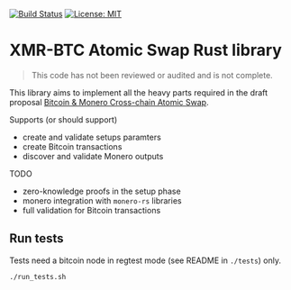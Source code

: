 [![Build Status](https://travis-ci.org/h4sh3d/monero-swap-lib.svg?branch=master)](https://travis-ci.org/h4sh3d/monero-swap-lib) [![License: MIT](https://img.shields.io/badge/License-MIT-yellow.svg)](https://opensource.org/licenses/MIT)

# XMR-BTC Atomic Swap Rust library

> This code has not been reviewed or audited and is not complete.

This library aims to implement all the heavy parts required in the draft proposal [Bitcoin & Monero Cross-chain Atomic Swap](https://github.com/h4sh3d/xmr-btc-atomic-swap).

Supports (or should support)

* create and validate setups paramters
* create Bitcoin transactions
* discover and validate Monero outputs

TODO

* zero-knowledge proofs in the setup phase
* monero integration with `monero-rs` libraries
* full validation for Bitcoin transactions

## Run tests

Tests need a bitcoin node in regtest mode (see README in `./tests`) only.

```
./run_tests.sh
```
